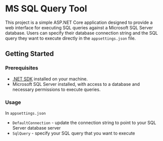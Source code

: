# MS SQL Query Tool

This project is a simple ASP.NET Core application designed to provide a web interface for executing SQL queries against a Microsoft SQL Server database. Users can specify their database connection string and the SQL query they want to execute directly in the `appsettings.json` file.

## Getting Started

### Prerequisites

- [.NET SDK](https://dotnet.microsoft.com/download) installed on your machine.
- Microsoft SQL Server installed, with access to a database and necessary permissions to execute queries.

### Usage

In `appsettings.json`
* `DefaultConnection` - update the connection string to point to your SQL Server database server
*  `SqlQuery` - specify your SQL query that you want to execute
